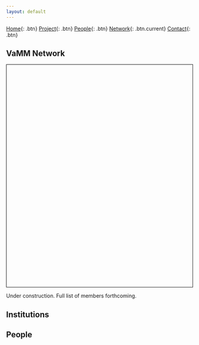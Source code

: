```yaml
---
layout: default
---
```


<style>
svg{
    width:100%; 
    height:600px;
    border: solid 1px black;
}
svg>g{
 width:100%;
}

button.btn.active {
    color: rgba(234, 118, 0, 0.8);
    text-decoration: none;
    background-color: rgba(255, 255, 255, 0.2);
    border-color: rgba(234, 118, 0, 0.8);
}

button.btn{
    color: #000;
    background-color: rgba(0, 0, 0, 0.08);
    border-color: rgba(255, 255, 255, 0.2);
    transition: color 0.2s, background-color 0.2s, border-color 0.2s;
    transition-property: color, background-color, border-color;
    transition-duration: 0.2s, 0.2s, 0.2s;
    transition-timing-function: ease, ease, ease;
    transition-delay: 0s, 0s, 0s;
}

g {
  stroke: #999;
}

.links line {
  stroke: #999;
  stroke-opacity: 0.6;
}

.nodes circle {
  stroke: #999;
  stroke-width: 1.5px;
}

text {
  font-size: 15px;
  font-weight:lighter;
  fill: #999;
}
div.active{
  display:block;
}
g.active {
  stroke: black;
}
g.active circle {
  stroke: #000;
  stroke-width: 1.5px;
  r: 12;
}

g.active text{
  fill: #000;
}
.links line.active {
  stroke: #000;
  stroke-opacity: 1;
}

g.nodes:hover{
    cursor: pointer;
}

</style>

[Home](index.html){: .btn}
[Project](project.html){: .btn}
[People](people.html){: .btn}
[Network](network.html){: .btn.current}
[Contact](contact.html){: .btn}

## VaMM Network
  <div id="library">
    <svg></svg>
  </div>

Under construction. Full list of members forthcoming.

## Institutions
  <div id="tags"></div>

## People
  <div id="pins"></div>
  <div id="" class="library-info">
    <div class="description"></div>
  </div>

<script src="assets/js/d3.min.js"></script>
<script src="assets/js/u10.js"></script>

